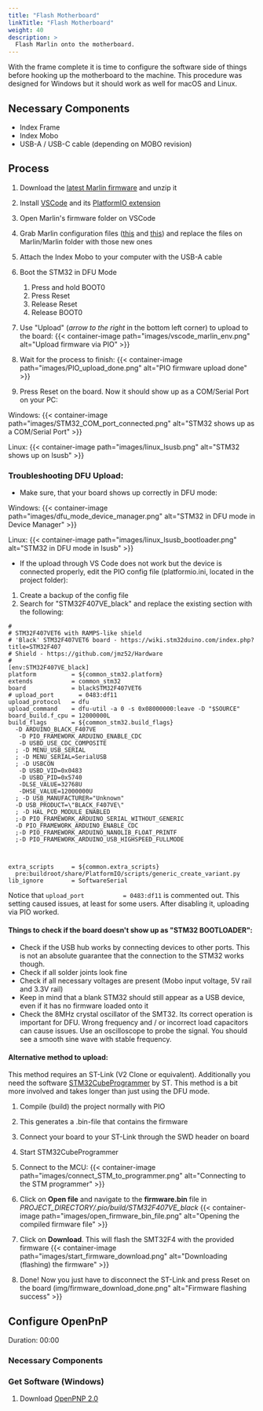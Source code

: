 ```yaml
---
title: "Flash Motherboard"
linkTitle: "Flash Motherboard"
weight: 40
description: >
  Flash Marlin onto the motherboard.
---
```


With the frame complete it is time to configure the software side of things before hooking up the motherboard to the machine. This procedure was designed for Windows but it should work as well for macOS and Linux.

## Necessary Components

* Index Frame
* Index Mobo
* USB-A / USB-C cable (depending on MOBO revision)

## Process

1. Download the [latest Marlin firmware](https://github.com/MarlinFirmware/Marlin/archive/2.0.x.zip) and unzip it
2. Install [VSCode](https://code.visualstudio.com/) and its [PlatformIO extension](https://marketplace.visualstudio.com/items?itemName=platformio.platformio-ide)
3. Open Marlin's firmware folder on VSCode
4. Grab Marlin configuration files ([this](https://github.com/MarlinFirmware/Configurations/raw/import-2.0.x/config/examples/Index/REV_03/Configuration.h) and [this](https://github.com/MarlinFirmware/Configurations/raw/import-2.0.x/config/examples/Index/REV_03/Configuration_adv.h)) and replace the files on Marlin/Marlin folder with those new ones

5. Attach the Index Mobo to your computer with the USB-A cable
6. Boot the STM32 in DFU Mode
    1. Press and hold BOOT0
    2. Press Reset
    3. Release Reset
    4. Release BOOT0

7. Use "Upload" (*arrow to the right* in the bottom left corner) to upload to the board:
{{< container-image path="images/vscode_marlin_env.png" alt="Upload firmware via PIO" >}}

8. Wait for the process to finish:
{{< container-image path="images/PIO_upload_done.png" alt="PIO firmware upload done" >}}

9. Press Reset on the board. Now it should show up as a COM/Serial Port on your PC:

Windows:
{{< container-image path="images/STM32_COM_port_connected.png" alt="STM32 shows up as a COM/Serial Port" >}}

Linux:
{{< container-image path="images/linux_lsusb.png" alt="STM32 shows up on lsusb" >}}

### **Troubleshooting DFU Upload:**

* Make sure, that your board shows up correctly in DFU mode: 

Windows:
{{< container-image path="images/dfu_mode_device_manager.png" alt="STM32 in DFU mode in Device Manager" >}}

Linux:
{{< container-image path="images/linux_lsusb_bootloader.png" alt="STM32 in DFU mode in lsusb" >}}

* If the upload through VS Code does not work but the device is connected properly, edit the PIO config file (platformio.ini, located in the project folder):

1. Create a backup of the config file
2. Search for "STM32F407VE_black" and replace the existing section with the following:

```
#
# STM32F407VET6 with RAMPS-like shield
# 'Black' STM32F407VET6 board - https://wiki.stm32duino.com/index.php?title=STM32F407
# Shield - https://github.com/jmz52/Hardware
#
[env:STM32F407VE_black]
platform          = ${common_stm32.platform}
extends           = common_stm32
board             = blackSTM32F407VET6
# upload_port       = 0483:df11
upload_protocol   = dfu
upload_command    = dfu-util -a 0 -s 0x08000000:leave -D "$SOURCE"
board_build.f_cpu = 12000000L
build_flags       = ${common_stm32.build_flags}
  -D ARDUINO_BLACK_F407VE
   -D PIO_FRAMEWORK_ARDUINO_ENABLE_CDC
   -D USBD_USE_CDC_COMPOSITE
  ; -D MENU_USB_SERIAL 
  ; -D MENU_SERIAL=SerialUSB
  ; -D USBCON 
   -D USBD_VID=0x0483
   -D USBD_PID=0x5740
   -DLSE_VALUE=32768U
   -DHSE_VALUE=12000000U
  ; -D USB_MANUFACTURER="Unknown"
  -D USB_PRODUCT=\"BLACK_F407VE\"
  ; -D HAL_PCD_MODULE_ENABLED
  ;-D PIO_FRAMEWORK_ARDUINO_SERIAL_WITHOUT_GENERIC
  -D PIO_FRAMEWORK_ARDUINO_ENABLE_CDC
  ;-D PIO_FRAMEWORK_ARDUINO_NANOLIB_FLOAT_PRINTF
  ;-D PIO_FRAMEWORK_ARDUINO_USB_HIGHSPEED_FULLMODE
   
  

extra_scripts     = ${common.extra_scripts}
  pre:buildroot/share/PlatformIO/scripts/generic_create_variant.py
lib_ignore        = SoftwareSerial
```
Notice that ```upload_port           = 0483:df11``` is commented out. This setting caused issues, at least for some users. After disabling it, uploading via PIO worked.

#### **Things to check if the board doesn't show up as "STM32 BOOTLOADER":**

* Check if the USB hub works by connecting devices to other ports. This is not an absolute guarantee that the connection to the STM32 works though.
* Check if all solder joints look fine
* Check if all necessary voltages are present (Mobo input voltage, 5V rail and 3.3V rail)
* Keep in mind that a blank STM32 should still appear as a USB device, even if it has no firmware loaded onto it
* Check the 8MHz crystal oscillator of the SMT32. Its correct operation is important for DFU. Wrong frequency and / or incorrect load capacitors can cause issues. Use an oscilloscope to probe the signal. You should see a smooth sine wave with stable frequency.

#### **Alternative method to upload:**

This method requires an ST-Link (V2 Clone or equivalent). Additionally you need the software  [STM32CubeProgrammer](https://www.st.com/en/development-tools/stm32cubeprog.html) by ST. This method is a bit more involved and takes longer than just using the DFU mode. 

1. Compile (build) the project normally with PIO
2. This generates a .bin-file that contains the firmware
3. Connect your board to your ST-Link through the SWD header on board
4. Start STM32CubeProgrammer
5. Connect to the MCU:
{{< container-image path="images/connect_STM_to_programmer.png" alt="Connecting to the STM programmer" >}}

6. Click on **Open file** and navigate to the **firmware.bin** file in *PROJECT_DIRECTORY/.pio/build/STM32F407VE_black*
{{< container-image path="images/open_firmware_bin_file.png" alt="Opening the compiled firmware file" >}}

7. Click on **Download**. This will flash the SMT32F4 with the provided firmware
{{< container-image path="images/start_firmware_download.png" alt="Downloading (flashing) the firmware" >}}

8. Done! Now you just have to disconnect the ST-Link and press Reset on the board (img/firmware_download_done.png" alt="Firmware flashing success" >}}


## Configure OpenPnP



Duration: 00:00

### **Necessary Components**

### **Get Software (Windows)**

1. Download [OpenPNP 2.0](https://openpnp.org/downloads/)